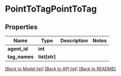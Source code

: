 # PointToTagPointToTag

## Properties
Name | Type | Description | Notes
------------ | ------------- | ------------- | -------------
**agent_id** | **int** |  | 
**tag_names** | **list[str]** |  | 

[[Back to Model list]](../README.md#documentation-for-models) [[Back to API list]](../README.md#documentation-for-api-endpoints) [[Back to README]](../README.md)

